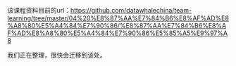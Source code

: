 该课程资料目前的url：https://github.com/datawhalechina/team-learning/tree/master/04%20%E8%87%AA%E7%84%B6%E8%AF%AD%E8%A8%80%E5%A4%84%E7%90%86/%E8%87%AA%E7%84%B6%E8%AF%AD%E8%A8%80%E5%A4%84%E7%90%86%E5%85%A5%E9%97%A8

我们正在整理，很快会迁移到该处。





